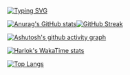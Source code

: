 [![Typing SVG](https://readme-typing-svg.demolab.com?font=Ubuntu+Sans+Mono&weight=900&size=30&pause=1002&color=99F718&background=9389FF00&center=true&vCenter=true&random=false&width=435&lines=Welcome+to+my+github+profile)](https://git.io/typing-svg)

[![Anurag's GitHub stats](https://github-readme-stats.vercel.app/api?username=1037827920&show_icons=true&theme=merko&rank_icon=percentile&card_width=300)](https://github.com/anuraghazra/github-readme-stats)[![GitHub Streak](https://streak-stats.demolab.com?user=1037827920&card_width=400&theme=merko&border_radius=5.7&date_format=%5BY.%5Dn.j)](https://git.io/streak-stats)

[![Ashutosh's github activity graph](https://github-readme-activity-graph.vercel.app/graph?username=1037827920&theme=merko)](https://github.com/ashutosh00710/github-readme-activity-graph)

[![Harlok's WakaTime stats](https://github-readme-stats.vercel.app/api/wakatime?username=1037827920&layout=compact)](https://github.com/anuraghazra/github-readme-stats)

[![Top Langs](https://github-readme-stats.vercel.app/api/top-langs/?username=1037827920&langs_count=20&layout=compact)](https://github.com/anuraghazra/github-readme-stats)
